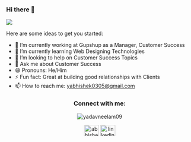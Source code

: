 ### Hi there 👋

<p align=" full"> <img src="https://i.pinimg.com/originals/50/a8/57/50a857a7bbe36010c73c07792f1004f4.gif" />

<!--
**abhishek-village-Baazar/abhishek-village-Baazar** is a ✨ _special_ ✨ repository because its `README.md` (this file) appears on your GitHub profile.
-->
Here are some ideas to get you started:

- 🔭 I’m currently working at Gupshup as a Manager, Customer Success 
- 🌱 I’m currently learning Web Designing Technologies
- 🤔 I’m looking to help on Customer Success Topics
- 💬 Ask me about Customer Success
- 😄 Pronouns: He/Him
- ⚡ Fun fact: Great at building good relationships with Clients
- 📫 How to reach me: yabhishek0305@gmail.com
  
<h3 align="center">Connect with me:</h3>

<p align="center"> <img src="https://komarev.com/ghpvc/?username=abhishek-village-baazar&label=Profile%20views&color=0e75b6&style=flat" alt="yadavneelam09" /> </p>
<p align="center">
<a href="https://twitter.com/iamay94" target="blank"><img align="center" src="https://raw.githubusercontent.com/rahuldkjain/github-profile-readme-generator/master/src/images/icons/Social/twitter.svg" alt="abhishek yadav" height="30" width="40" /></a>
<a href="https://linkedin.com/in/abhishekcsm" target="blank"><img align="center" src="https://raw.githubusercontent.com/rahuldkjain/github-profile-readme-generator/master/src/images/icons/Social/linked-in-alt.svg" alt="linkedin.com/in/abhishekcsm" height="30" width="40" /></a>
